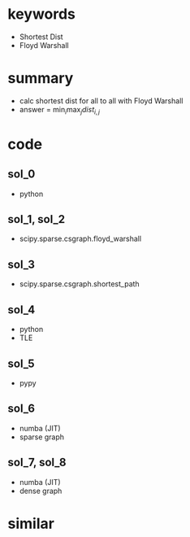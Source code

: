 # 


# keywords 
- Shortest Dist 
- Floyd Warshall 



# summary
- calc shortest dist for all to all with Floyd Warshall
- answer = $\min_i{\max_j{dist_{i, j}}}$



# code 
## sol_0
- python



## sol_1, sol_2
- scipy.sparse.csgraph.floyd_warshall


## sol_3
- scipy.sparse.csgraph.shortest_path


## sol_4
- python
- TLE 


## sol_5
- pypy


## sol_6
- numba (JIT)
- sparse graph


## sol_7, sol_8
- numba (JIT)
- dense graph


# similar 